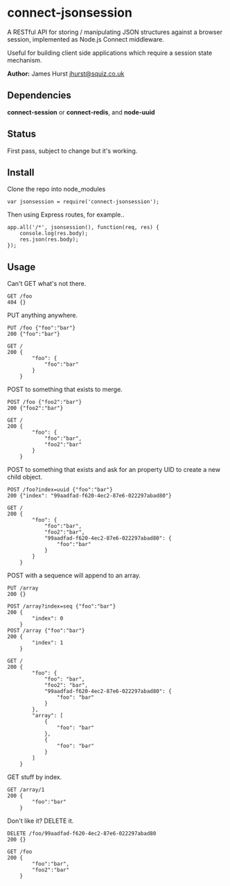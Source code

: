 # connect-jsonsession

A RESTful API for storing / manipulating JSON structures against a browser session, implemented as Node.js Connect middleware.

Useful for building client side applications which require a session state mechanism.

**Author:** James Hurst <jhurst@squiz.co.uk>

## Dependencies

**connect-session** or **connect-redis**, and **node-uuid**

## Status

First pass, subject to change but it's working.


## Install

Clone the repo into node_modules

	var jsonsession = require('connect-jsonsession');

Then using Express routes, for example..

	app.all('/*', jsonsession(), function(req, res) { 
	    console.log(res.body);
	    res.json(res.body);
	});


## Usage

Can't GET what's not there.

	GET /foo
	404 {}


PUT anything anywhere.

	PUT /foo {"foo":"bar"}
	200 {"foo":"bar"}
	
	GET /
	200 {
	        "foo": {
	            "foo":"bar"
	        }
	    }


POST to something that exists to merge.

	POST /foo {"foo2":"bar"}
	200 {"foo2":"bar"}

	GET /
	200 {
	        "foo": {
	            "foo":"bar",
	            "foo2":"bar"
	        }
	    }


POST to something that exists and ask for an property UID to create a new child object.

	POST /foo?index=uuid {"foo":"bar"}
	200 {"index": "99aadfad-f620-4ec2-87e6-022297abad80"}

	GET /
	200 {
	        "foo": {
	            "foo":"bar",
	            "foo2":"bar",
	            "99aadfad-f620-4ec2-87e6-022297abad80": {
					"foo":"bar"
				}
	        }
	    }
    
    

POST with a sequence will append to an array.

	PUT /array
	200 {}
	
	POST /array?index=seq {"foo":"bar"}
	200 {
	        "index": 0
	    }
	POST /array {"foo":"bar"}
	200 {
	        "index": 1
	    }
		
	GET /
	200 {
	        "foo": {
	            "foo": "bar",
	            "foo2": "bar",
	            "99aadfad-f620-4ec2-87e6-022297abad80": {
	                "foo": "bar"
	            }
	        },
	        "array": [
	            {
	                "foo": "bar"
	            },
	            {
	                "foo": "bar"
	            }
	        ]
	    }

GET stuff by index.

	GET /array/1
	200 {
	        "foo":"bar"
	    }


Don't like it? DELETE it.

	DELETE /foo/99aadfad-f620-4ec2-87e6-022297abad80
	200 {}
	
	GET /foo
	200 {
	        "foo":"bar",
	        "foo2":"bar"
	    }










